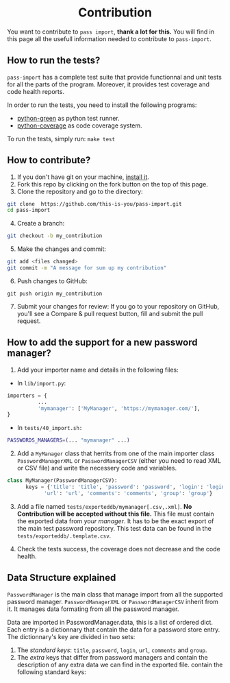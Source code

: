 <h1 align="center">Contribution</h1>

You want to contribute to `pass import`, **thank a lot for this.** You will find
in this page all the usefull information needed to contribute to `pass-import`.

## How to run the tests?

`pass-import` has a complete test suite that provide functionnal and unit tests
for all the parts of the program. Moreover, it provides test coverage and code
health reports.

In order to run the tests, you need to install the following programs:
* [python-green][pgreen] as python test runner.
* [python-coverage][pcoverage] as code coverage system.

To run the tests, simply run: `make test`


## How to contribute?

1. If you don't have git on your machine, [install it][git].
2. Fork this repo by clicking on the fork button on the top of this page.
3. Clone the repository and go to the directory:
```sh
git clone  https://github.com/this-is-you/pass-import.git
cd pass-import
```
4. Create a branch:
```sh
git checkout -b my_contribution
```
5. Make the changes and commit:
```sh
git add <files changed>
git commit -m "A message for sum up my contribution"
```
6. Push changes to GitHub:
```
git push origin my_contribution
```
7. Submit your changes for review: If you go to your repository on GitHub,
you'll see a Compare & pull request button, fill and submit the pull request.


## How to add the support for a new password manager?

1. Add your importer name and details in the following files:
  * In `lib/import.py`:
```python
importers = {
          ...
          'mymanager': ['MyManager', 'https://mymanager.com/'],
}
```

  * In `tests/40_import.sh:`
```sh
PASSWORDS_MANAGERS=(... "mymanager" ...)
```

2. Add a `MyManager` class that herrits from one of the main importer class
`PasswordManagerXML` or `PasswordManagerCSV` (either you need to read XML or CSV
file) and write the necessery code and variables.
```python
class MyManager(PasswordManagerCSV):
      keys = {'title': 'title', 'password': 'password', 'login': 'login',
            'url': 'url', 'comments': 'comments', 'group': 'group'}
```

3. Add a file named `tests/exporteddb/mymanager[.csv,.xml]`. **No Contribution
will be accepted without this file.** This file must contain the exported data
from *your manager*. It has to be the exact export of the main test password
repository. This test data can be found in the `tests/exporteddb/.template.csv`.

4. Check the tests success, the coverage does not decrease and the code health.


## Data Structure explained

`PasswordManager` is the main class that manage import from all the supported
password manager. `PasswordManagerXML` or `PasswordManagerCSV` inherit from it.
It manages data formating from all the password manager.

Data are imported in PasswordManager.data, this is a list of ordered dict. Each
entry is a dictionnary that contain the data for a password store entry. The
dictionnary's key are divided in two sets:
1. The *standard keys*: `title`, `password`, `login`, `url`, `comments` and
`group`.
2. The *extra* keys that differ from password managers and contain the
description of any extra data we can find in the exported file.
contain the following standard keys:


[mt]: https://en.wikipedia.org/wiki/Mutation_testing
[pgreen]: https://github.com/CleanCut/green
[pcoverage]: http://nedbatchelder.com/code/coverage/
[git]: https://help.github.com/articles/set-up-git/
